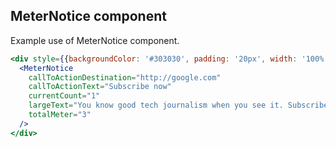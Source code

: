 ## MeterNotice component

Example use of MeterNotice component.

```jsx
<div style={{backgroundColor: '#303030', padding: '20px', width: '100%'}}>
  <MeterNotice
    callToActionDestination="http://google.com"
    callToActionText="Subscribe now"
    currentCount="1"
    largeText="You know good tech journalism when you see it. Subscribe for unlimited access."
    totalMeter="3"
  />
</div>
```

